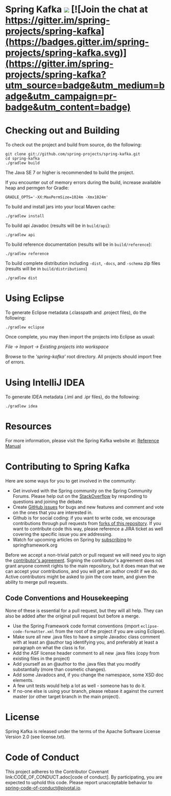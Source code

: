Spring Kafka <img src="https://build.spring.io/plugins/servlet/buildStatusImage/SK-MAS">
[![Join the chat at https://gitter.im/spring-projects/spring-kafka](https://badges.gitter.im/spring-projects/spring-kafka.svg)](https://gitter.im/spring-projects/spring-kafka?utm_source=badge&utm_medium=badge&utm_campaign=pr-badge&utm_content=badge)
==================

# Checking out and Building

To check out the project and build from source, do the following:

    git clone git://github.com/spring-projects/spring-kafka.git
    cd spring-kafka
    ./gradlew build

The Java SE 7 or higher is recommended to build the project.

If you encounter out of memory errors during the build, increase available heap and permgen for Gradle:

    GRADLE_OPTS='-XX:MaxPermSize=1024m -Xmx1024m'

To build and install jars into your local Maven cache:

    ./gradlew install

To build api Javadoc (results will be in `build/api`):

    ./gradlew api

To build reference documentation (results will be in `build/reference`):

    ./gradlew reference

To build complete distribution including `-dist`, `-docs`, and `-schema` zip files (results will be in `build/distributions`)

    ./gradlew dist

# Using Eclipse

To generate Eclipse metadata (.classpath and .project files), do the following:

    ./gradlew eclipse

Once complete, you may then import the projects into Eclipse as usual:

 *File -> Import -> Existing projects into workspace*

Browse to the *'spring-kafka'* root directory. All projects should import
free of errors.

# Using IntelliJ IDEA

To generate IDEA metadata (.iml and .ipr files), do the following:

    ./gradlew idea

# Resources

For more information, please visit the Spring Kafka website at:
[Reference Manual](http://docs.spring.io/spring-kafka/docs/current/reference/html/)

# Contributing to Spring Kafka

Here are some ways for you to get involved in the community:

* Get involved with the Spring community on the Spring Community Forums.  Please help out on the [StackOverflow](http://stackoverflow.com/questions/tagged/spring-kafka) by responding to questions and joining the debate.
* Create [GitHub issues](https://github.com/spring-projects/spring-kafka/issues) for bugs and new features and comment and vote on the ones that you are interested in.
* Github is for social coding: if you want to write code, we encourage contributions through pull requests from [forks of this repository](http://help.github.com/forking/).  If you want to contribute code this way, please reference a JIRA ticket as well covering the specific issue you are addressing.
* Watch for upcoming articles on Spring by [subscribing](http://www.springsource.org/node/feed) to springframework.org

Before we accept a non-trivial patch or pull request we will need you to sign the [contributor's agreement](https://support.springsource.com/spring_committer_signup).
Signing the contributor's agreement does not grant anyone commit rights to the main repository, but it does mean that we can accept your contributions, and you will get an author credit if we do.
 Active contributors might be asked to join the core team, and given the ability to merge pull requests.

## Code Conventions and Housekeeping
None of these is essential for a pull request, but they will all help.
  They can also be added after the original pull request but before a merge.

* Use the Spring Framework code format conventions (import `eclipse-code-formatter.xml` from the root of the project if you are using Eclipse).
* Make sure all new .java files to have a simple Javadoc class comment with at least an @author tag identifying you, and preferably at least a paragraph on what the class is for.
* Add the ASF license header comment to all new .java files (copy from existing files in the project)
* Add yourself as an @author to the .java files that you modify substantially (more than cosmetic changes).
* Add some Javadocs and, if you change the namespace, some XSD doc elements.
* A few unit tests would help a lot as well - someone has to do it.
* If no-one else is using your branch, please rebase it against the current master (or other target branch in the main project).

# License

Spring Kafka is released under the terms of the Apache Software License Version 2.0 (see license.txt).

# Code of Conduct

This project adheres to the Contributor Covenant link:CODE_OF_CONDUCT.adoc[code of conduct].
By participating, you  are expected to uphold this code. Please report unacceptable behavior to
spring-code-of-conduct@pivotal.io.

